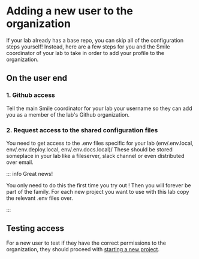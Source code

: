 # Adding a new user to the organization

If your lab already has a base repo, you can skip all of the configuration steps
yourself! Instead, here are a few steps for you and the Smile coordinator of
your lab to take in order to add your profile to the organization.

## On the user end

### 1. Github access

Tell the main Smile coordinator for your lab your username so they can add you
as a member of the lab's Github organization.

### 2. Request access to the shared configuration files

You need to get access to the .env files specific for your lab (env/.env.local,
env/.env.deploy.local, env/.env.docs.local)/ These should be stored someplace in
your lab like a fileserver, slack channel or even distributed over email.

::: info Great news!

You only need to do this the first time you try out <SmileText/>! Then you will
forever be part of the family. For each new project you want to use with this
lab copy the relevant .env files over.

:::


## Testing access

For a new user to test if they have the correct permissions to the organization,
they should proceed with [starting a new project](/starting).
